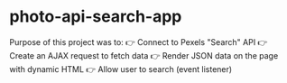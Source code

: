 # photo-api-search-app

Purpose of this project was to:
👉 Connect to Pexels "Search" API
👉 Create an AJAX request to fetch data
👉 Render JSON data on the page with dynamic HTML
👉 Allow user to search (event listener)
